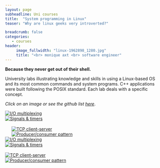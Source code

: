 ```yaml
---
layout: page
subheadline: Uni courses
title:  "System programming in Linux"
teaser: "Why are linux geeks very introverted?"

breadcrumb: false
categories:
   - courses
header:
     image_fullwidth: "linux-1962898_1280.jpg"
     title: "<br> monique axt <br> software engineer"
---
```

<b>Because they never get out of their shell.</b>

University labs illustrating knowledge and skills in using a Linux-based OS and its most common commands and system programs.
C++ applications were built following the POSIX standard. Each lab deals with a specific concept.

*Click on an image or see the github list
<a href="https://github.com/MoniqueAxt?tab=repositories&q=lab&type=&language=c%2B%2B&sort=name" target="_blank">here</a>*.

<!-- small -->
<div class="show-for-small">
    <div class="row">
        <div class="small-12 columns">
        </div><!-- /.small-12.columns -->
    </div>
    <div class="row">
        <div class="small-6 columns">
            <a href="https://github.com/MoniqueAxt/lab2_io_muliplex" target="_blank">
                <img src="{{ site.urlimg }}gradient-pink_IO.png" alt="I/O multiplexing">
            </a>
        </div>
        <div class="small-6 columns">
            <a href="https://github.com/MoniqueAxt/lab3_sigs_timers" target="_blank">
                <img src="{{ site.urlimg }}gradient-blue_sigs.png" alt="Signals & timers">
            </a>
        </div>
    </div>
<br>
    <div class="row">
        <div class="small-6 columns">
            <a href="https://github.com/MoniqueAxt/lab2_io_muliplex" target="_blank">
                <a href="https://github.com/MoniqueAxt/lab5_tictactoe" target="_blank">
                    <img src="{{ site.urlimg }}gradient-blue_tcp.png" alt="TCP client-server">
                </a>
            </a>
        </div>
        <div class="small-6 columns">
            <a href="https://github.com/MoniqueAxt/lab3_sigs_timers" target="_blank">
                <a href="https://github.com/MoniqueAxt/lab4_producer_consumer" target="_blank">
                    <img src="{{ site.urlimg }}gradient-pink_PC.png" alt="Producer/consumer pattern">
                </a>
            </a>
        </div>
    </div>
</div>

<!-- large -->
<div class="show-for-large-up">
    <div class="row">
        <div class="small-12 columns">
        </div><!-- /.small-12.columns -->
    </div>
    <div class="row">
        <div class="large-6 columns">
            <a href="https://github.com/MoniqueAxt/lab2_io_muliplex" target="_blank">
                <img src="{{ site.urlimg }}gradient-pink_IO.png" alt="I/O multiplexing">
            </a>
        </div>
        <div class="large-6 columns">
            <a href="https://github.com/MoniqueAxt/lab3_sigs_timers" target="_blank">
                <img src="{{ site.urlimg }}gradient-blue_sigs.png" alt="Signals & timers">
            </a>
        </div>
    </div>
<br>
    <div class="row">
        <div class="large-6 columns">
            <a href="https://github.com/MoniqueAxt/lab5_tictactoe" target="_blank">
                <img src="{{ site.urlimg }}gradient-blue_tcp.png" alt="TCP client-server">
            </a>
        </div>
        <div class="large-6 columns">
            <a href="https://github.com/MoniqueAxt/lab4_producer_consumer" target="_blank">
                <img src="{{ site.urlimg }}gradient-pink_PC.png" alt="Producer/consumer pattern">
            </a>
        </div>
    </div>
</div><!-- /.hide-for-small -->
